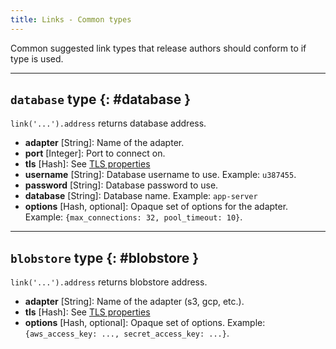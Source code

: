 ```yaml
---
title: Links - Common types
---
```


Common suggested link types that release authors should conform to if type is used.

---
## `database` type {: #database }

`link('...').address` returns database address.

* **adapter** [String]: Name of the adapter.
* **port** [Integer]: Port to connect on.
* **tls** [Hash]: See [TLS properties](props-common.md#tls)
* **username** [String]: Database username to use. Example: `u387455`.
* **password** [String]: Database password to use.
* **database** [String]: Database name. Example: `app-server`
* **options** [Hash, optional]: Opaque set of options for the adapter. Example: `{max_connections: 32, pool_timeout: 10}`.

---
## `blobstore` type {: #blobstore }

`link('...').address` returns blobstore address.

* **adapter** [String]: Name of the adapter (s3, gcp, etc.).
* **tls** [Hash]: See [TLS properties](props-common.md#tls)
* **options** [Hash, optional]: Opaque set of options. Example: `{aws_access_key: ..., secret_access_key: ...}`.
